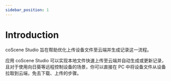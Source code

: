 ```yaml
---
sidebar_position: 1
---
```


# Introduction

coScene Studio 旨在帮助优化上传设备文件至云端并生成记录这一流程。

应用 coScene Studio 可以实现本地文件快速上传至云端并自动生成或更新记录，且对于使用向日葵等远程控制设备的场景，你可以直接在 PC 中将设备文件从设备拉取到云端，免去下载、上传的步骤。

